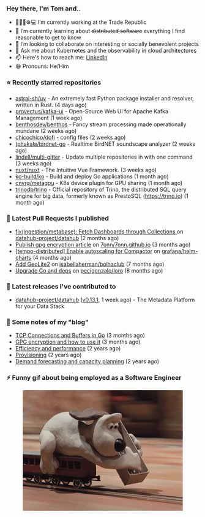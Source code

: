 ### Hey there, I'm Tom and..

- 🔭👨‍💻⚙💻 I’m currently working at the Trade Republic
- 🌱 I’m currently learning about ~~distributed software~~ everything I find reasonable to get to know
- 👯 I’m looking to collaborate on interesting or socially benevolent projects
- 💬 Ask me about Kubernetes and the observability in cloud architectures
- 📫 Here's how to reach me: [LinkedIn](https://www.linkedin.com/in/7onn)
- 😄 Pronouns: He/Him

### ⭐ Recently starred repositories

- [astral-sh/uv](https://github.com/astral-sh/uv) - An extremely fast Python package installer and resolver, written in Rust. (4 days ago)
- [provectus/kafka-ui](https://github.com/provectus/kafka-ui) - Open-Source Web UI for Apache Kafka Management (1 week ago)
- [benthosdev/benthos](https://github.com/benthosdev/benthos) - Fancy stream processing made operationally mundane (2 weeks ago)
- [chicochico/dofi](https://github.com/chicochico/dofi) - config files (2 weeks ago)
- [tphakala/birdnet-go](https://github.com/tphakala/birdnet-go) - Realtime BirdNET soundscape analyzer (2 weeks ago)
- [lindell/multi-gitter](https://github.com/lindell/multi-gitter) - Update multiple repositories in with one command (3 weeks ago)
- [nuxt/nuxt](https://github.com/nuxt/nuxt) - The Intuitive Vue Framework. (3 weeks ago)
- [ko-build/ko](https://github.com/ko-build/ko) - Build and deploy Go applications (1 month ago)
- [cnvrg/metagpu](https://github.com/cnvrg/metagpu) - K8s device plugin for GPU sharing   (1 month ago)
- [trinodb/trino](https://github.com/trinodb/trino) - Official repository of Trino, the distributed SQL query engine for big data, formerly known as PrestoSQL (https://trino.io) (1 month ago)

### 🔨 Latest Pull Requests I published

- [fix(ingestion/metabase): Fetch Dashboards through Collections ](https://github.com/datahub-project/datahub/pull/9631) on [datahub-project/datahub](https://github.com/datahub-project/datahub) (2 months ago)
- [Publish gpg encryption article](https://github.com/7onn/7onn.github.io/pull/1) on [7onn/7onn.github.io](https://github.com/7onn/7onn.github.io) (3 months ago)
- [[tempo-distributed] Enable autoscaling for Compactor](https://github.com/grafana/helm-charts/pull/2817) on [grafana/helm-charts](https://github.com/grafana/helm-charts) (4 months ago)
- [Add GeoLite2](https://github.com/isabellaherman/bolhaclub/pull/3) on [isabellaherman/bolhaclub](https://github.com/isabellaherman/bolhaclub) (7 months ago)
- [Upgrade Go and deps](https://github.com/pecigonzalo/loro/pull/92) on [pecigonzalo/loro](https://github.com/pecigonzalo/loro) (8 months ago)

### 🔭 Latest releases I've contributed to

- [datahub-project/datahub](https://github.com/datahub-project/datahub) ([v0.13.1](https://github.com/datahub-project/datahub/releases/tag/v0.13.1), 1 week ago) - The Metadata Platform for your Data Stack

### 📝 Some notes of my "blog"

- [TCP Connections and Buffers in Go](https://www.7onn.dev/post/tcp-connections-and-buffers-in-go/) (3 months ago)
- [GPG encryption and how to use it](https://www.7onn.dev/post/gpg-encryption/) (3 months ago)
- [Efficiency and performance](https://www.7onn.dev/post/efficiency-and-performance/) (2 years ago)
- [Provisioning](https://www.7onn.dev/post/provisioning/) (2 years ago)
- [Demand forecasting and capacity planning](https://www.7onn.dev/post/demand-forecasting-and-capacity-planning/) (2 years ago)

### ⚡ Funny gif about being employed as a Software Engineer
<p align="center">
  <img alt="building the path" src="./giphy.gif" />
</p>
